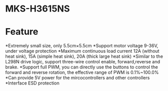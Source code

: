 # MKS-H3615NS
# Feature
*Extremely small size, only 5.5cm×5.5cm
*Support motor voltage 9-36V, under voltage protection
*Maximum continuous load current 12A (without heat sink), 15A (simple heat sink), 20A (thick large heat sink)
*Similar to the L298N drive logic, support three-wire control enable, forward,reverse and brake.
*Support full PWM, you can directly use the buttons to control the forward and reverse rotation, the effective range of PWM is 0.1%~100.0%
*Can provide 5V power for the mircocontrollers and other controllers
*Interface ESD protection
